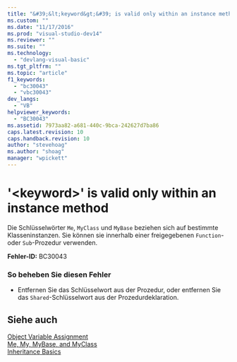 ```yaml
---
title: "&#39;&lt;keyword&gt;&#39; is valid only within an instance method | Microsoft Docs"
ms.custom: ""
ms.date: "11/17/2016"
ms.prod: "visual-studio-dev14"
ms.reviewer: ""
ms.suite: ""
ms.technology: 
  - "devlang-visual-basic"
ms.tgt_pltfrm: ""
ms.topic: "article"
f1_keywords: 
  - "bc30043"
  - "vbc30043"
dev_langs: 
  - "VB"
helpviewer_keywords: 
  - "BC30043"
ms.assetid: 7973aa82-a681-440c-9bca-242627d7ba86
caps.latest.revision: 10
caps.handback.revision: 10
author: "stevehoag"
ms.author: "shoag"
manager: "wpickett"
---
```

# &#39;&lt;keyword&gt;&#39; is valid only within an instance method
Die Schlüsselwörter `Me`, `MyClass` und `MyBase` beziehen sich auf bestimmte Klasseninstanzen.  Sie können sie innerhalb einer freigegebenen `Function`\- oder `Sub`\-Prozedur verwenden.  
  
 **Fehler\-ID:** BC30043  
  
### So beheben Sie diesen Fehler  
  
-   Entfernen Sie das Schlüsselwort aus der Prozedur, oder entfernen Sie das `Shared`\-Schlüsselwort aus der Prozedurdeklaration.  
  
## Siehe auch  
 [Object Variable Assignment](../../../visual-basic/programming-guide/language-features/variables/object-variable-assignment.md)   
 [Me, My, MyBase, and MyClass](../../../visual-basic/programming-guide/program-structure/me-my-mybase-and-myclass.md)   
 [Inheritance Basics](../../../visual-basic/programming-guide/language-features/objects-and-classes/inheritance-basics.md)
